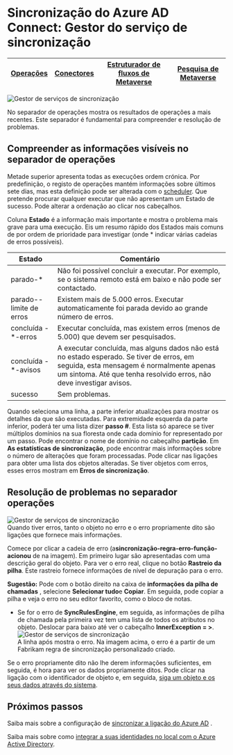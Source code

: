 <properties
    pageTitle="Sincronização do Azure AD Connect: Gestor do serviço de sincronização IU | Microsoft Azure"
    description="Compreenda o separador de operações no Gestor de serviço de sincronização para a ligação do Azure AD."
    services="active-directory"
    documentationCenter=""
    authors="andkjell"
    manager="femila"
    editor=""/>

<tags
    ms.service="active-directory"
    ms.workload="identity"
    ms.tgt_pltfrm="na"
    ms.devlang="na"
    ms.topic="article"
    ms.date="09/07/2016"
    ms.author="billmath"/>


# <a name="azure-ad-connect-sync-synchronization-service-manager"></a>Sincronização do Azure AD Connect: Gestor do serviço de sincronização

[Operações](active-directory-aadconnectsync-service-manager-ui-operations.md) | [Conectores](active-directory-aadconnectsync-service-manager-ui-connectors.md) | [Estruturador de fluxos de Metaverse](active-directory-aadconnectsync-service-manager-ui-mvdesigner.md) | [Pesquisa de Metaverse](active-directory-aadconnectsync-service-manager-ui-mvsearch.md)
--- | --- | --- | ---

![Gestor de serviços de sincronização](./media/active-directory-aadconnectsync-service-manager-ui/operations.png)

No separador de operações mostra os resultados de operações a mais recentes. Este separador é fundamental para compreender e resolução de problemas.

## <a name="understand-the-information-visible-in-the-operations-tab"></a>Compreender as informações visíveis no separador de operações
Metade superior apresenta todas as execuções ordem crónica. Por predefinição, o registo de operações mantém informações sobre últimos sete dias, mas esta definição pode ser alterada com o [scheduler](active-directory-aadconnectsync-feature-scheduler.md). Que pretende procurar qualquer executar que não apresentam um Estado de sucesso. Pode alterar a ordenação ao clicar nos cabeçalhos.

Coluna **Estado** é a informação mais importante e mostra o problema mais grave para uma execução. Eis um resumo rápido dos Estados mais comuns de por ordem de prioridade para investigar (onde * indicar várias cadeias de erros possíveis).

Estado | Comentário
--- | ---
parado-* | Não foi possível concluir a executar. Por exemplo, se o sistema remoto está em baixo e não pode ser contactado.
parado--limite de erros | Existem mais de 5.000 erros. Executar automaticamente foi parada devido ao grande número de erros.
concluída -\*-erros | Executar concluída, mas existem erros (menos de 5.000) que devem ser pesquisados.
concluída -\*-avisos | A executar concluída, mas alguns dados não está no estado esperado. Se tiver de erros, em seguida, esta mensagem é normalmente apenas um sintoma. Até que tenha resolvido erros, não deve investigar avisos.
sucesso | Sem problemas.

Quando seleciona uma linha, a parte inferior atualizações para mostrar os detalhes da que são executadas. Para extremidade esquerda da parte inferior, poderá ter uma lista dizer **passo #**. Esta lista só aparece se tiver múltiplos domínios na sua floresta onde cada domínio for representado por um passo. Pode encontrar o nome de domínio no cabeçalho **partição**. Em **As estatísticas de sincronização**, pode encontrar mais informações sobre o número de alterações que foram processadas. Pode clicar nas ligações para obter uma lista dos objetos alteradas. Se tiver objetos com erros, esses erros mostram em **Erros de sincronização**.

## <a name="troubleshoot-errors-in-operations-tab"></a>Resolução de problemas no separador operações
![Gestor de serviços de sincronização](./media/active-directory-aadconnectsync-service-manager-ui/errorsync.png)  
Quando tiver erros, tanto o objeto no erro e o erro propriamente dito são ligações que fornece mais informações.

Comece por clicar a cadeia de erro (a**sincronização-regra-erro-função-acionou** de na imagem). Em primeiro lugar são apresentadas com uma descrição geral do objeto. Para ver o erro real, clique no botão **Rastreio da pilha**. Este rastreio fornece informações de nível de depuração para o erro.

**Sugestão:** Pode com o botão direito na caixa de **informações da pilha de chamadas** , selecione **Selecionar tudo**e **Copiar**. Em seguida, pode copiar a pilha e veja o erro no seu editor favorito, como o bloco de notas.

- Se for o erro de **SyncRulesEngine**, em seguida, as informações de pilha de chamada pela primeira vez tem uma lista de todos os atributos no objeto. Deslocar para baixo até ver o cabeçalho **InnerException = >**.  
![Gestor de serviços de sincronização](./media/active-directory-aadconnectsync-service-manager-ui/errorinnerexception.png)  
A linha após mostra o erro. Na imagem acima, o erro é a partir de um Fabrikam regra de sincronização personalizado criado.

Se o erro propriamente dito não lhe derem informações suficientes, em seguida, é hora para ver os dados propriamente ditos. Pode clicar na ligação com o identificador de objeto e, em seguida, [siga um objeto e os seus dados através do sistema](active-directory-aadconnectsync-service-manager-ui-connectors.md#follow-an-object-and-its-data-through-the-system).

## <a name="next-steps"></a>Próximos passos
Saiba mais sobre a configuração de [sincronizar a ligação do Azure AD](active-directory-aadconnectsync-whatis.md) .

Saiba mais sobre como [integrar a suas identidades no local com o Azure Active Directory](active-directory-aadconnect.md).
